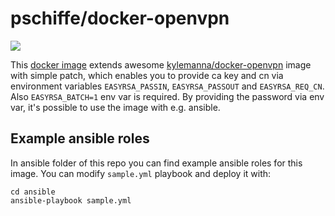 # pschiffe/docker-openvpn

[![](https://images.microbadger.com/badges/image/pschiffe/openvpn.svg)](https://microbadger.com/images/pschiffe/openvpn "Get your own image badge on microbadger.com")

This [docker image](https://hub.docker.com/r/pschiffe/openvpn/) extends awesome [kylemanna/docker-openvpn](https://github.com/kylemanna/docker-openvpn) image with simple patch, which enables you to provide ca key and cn via environment variables `EASYRSA_PASSIN`, `EASYRSA_PASSOUT` and `EASYRSA_REQ_CN`. Also `EASYRSA_BATCH=1` env var is required. By providing the password via env var, it's possible to use the image with e.g. ansible.

## Example ansible roles

In ansible folder of this repo you can find example ansible roles for this image. You can modify `sample.yml` playbook and deploy it with:
```
cd ansible
ansible-playbook sample.yml
```
